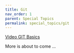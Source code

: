 ```yaml
---
title: Git
nav_order: 1
parent: Special Topics
permalink: special_topics/git
---
```


[Video GIT Basics](https://www.youtube.com/watch?v=BpDUvAmgkbE)

More is about to come ...
